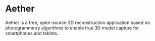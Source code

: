 # Aether
Aether is a free, open-source 3D reconstruction application based on photogrammetry algorithms to enable true 3D model capture for smartphones and tablets..
